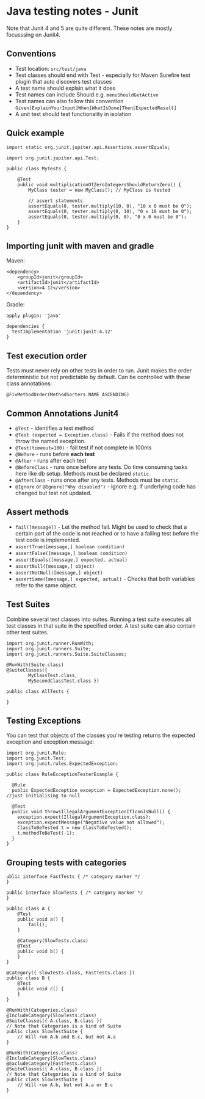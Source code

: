 # Java testing notes - Junit

Note that Junit 4 and 5 are quite different. These notes are mostly focusssing on Junit4.

## Conventions

* Test location: `src/test/java`
* Test classes should end with Test - especially for Maven Surefire test plugin that auto discovers test classes
* A test name should explain what it does
* Test names can include Should e.g. `menuShouldGetActive`
* Test names can also follow this convention `Given[ExplainYourInput]When[WhatIsDone]Then[ExpectedResult]`
* A unit test should test functionality in isolation

## Quick example


```
import static org.junit.jupiter.api.Assertions.assertEquals;

import org.junit.jupiter.api.Test;

public class MyTests {

    @Test
    public void multiplicationOfZeroIntegersShouldReturnZero() {
        MyClass tester = new MyClass(); // MyClass is tested

        // assert statements
        assertEquals(0, tester.multiply(10, 0), "10 x 0 must be 0");
        assertEquals(0, tester.multiply(0, 10), "0 x 10 must be 0");
        assertEquals(0, tester.multiply(0, 0), "0 x 0 must be 0");
    }
}
```

## Importing junit with maven and gradle
Maven:

```
<dependency>
    <groupId>junit</groupId>
    <artifactId>junit</artifactId>
    <version>4.12</version>
</dependency>
```
Gradle:

```
apply plugin: 'java'

dependencies {
  testImplementation 'junit:junit:4.12'
}
```

## Test execution order

Tests must never rely on other tests in order to run.
Junit makes the order deterministic but not predictable by default.
Can be controlled with these class annotations:

```
@FixMethodOrder(MethodSorters.NAME_ASCENDING)

```


## Common Annotations Junit4

* `@Test` - identifies a test method
* `@Test (expected = Exception.class)` - Fails if the method does not throw the named exception.
* `@Test(timeout=100)` - fail test if not complete in 100ms
* `@Before` - runs before **each test**
* `@After` - runs after each test
* `@BeforeClass` - runs once before any tests. Do time consuming tasks here like db setup. Methods must be declared `static`.
* `@AfterClass`  - runs once after any tests. Methods must be `static`.
* `@Ignore` or `@Ignore("Why disabled")` - ignore e.g. if underlying code has changed but test not updated.




## Assert methods

* `fail([message])` -  Let the method fail. Might be used to check that a certain part of the code is not reached or to have a failing test before the test code is implemented. 
* `assertTrue([message,] boolean condition)`
* `assertFalse([message,] boolean condition)`
* `assertEquals([message,] expected, actual)`
* `assertNull([message,] object)`
* `assertNotNull([message,] object)`
* `assertSame([message,] expected, actual)` - Checks that both variables refer to the same object.


## Test Suites

Combine several test classes into suites. Running a test suite executes all test classes in that suite in the specified order. A test suite can also contain other test suites.

```
import org.junit.runner.RunWith;
import org.junit.runners.Suite;
import org.junit.runners.Suite.SuiteClasses;

@RunWith(Suite.class)
@SuiteClasses({
        MyClassTest.class,
        MySecondClassTest.class })

public class AllTests {

}
```

## Testing Exceptions

You can test that objects of the classes you're testing returns the expected exception and exception message:

```
import org.junit.Rule;
import org.junit.Test;
import org.junit.rules.ExpectedException;

public class RuleExceptionTesterExample {

  @Rule
  public ExpectedException exception = ExpectedException.none();  //just initialising to null

  @Test
  public void throwsIllegalArgumentExceptionIfIconIsNull() {
    exception.expect(IllegalArgumentException.class);
    exception.expectMessage("Negative value not allowed");
    ClassToBeTested t = new ClassToBeTested();
    t.methodToBeTest(-1);
  }
}
```

## Grouping tests with categories

```
ublic interface FastTests { /* category marker */
}

public interface SlowTests { /* category marker */
}

public class A {
    @Test
    public void a() {
        fail();
    }

    @Category(SlowTests.class)
    @Test
    public void b() {
    }
}

@Category({ SlowTests.class, FastTests.class })
public class B {
    @Test
    public void c() {
    }
}

@RunWith(Categories.class)
@IncludeCategory(SlowTests.class)
@SuiteClasses({ A.class, B.class })
// Note that Categories is a kind of Suite
public class SlowTestSuite {
    // Will run A.b and B.c, but not A.a
}

@RunWith(Categories.class)
@IncludeCategory(SlowTests.class)
@ExcludeCategory(FastTests.class)
@SuiteClasses({ A.class, B.class })
// Note that Categories is a kind of Suite
public class SlowTestSuite {
    // Will run A.b, but not A.a or B.c
}

```